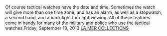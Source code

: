 Of course tactical watches have the date and time. Sometimes the watch will give more than one time zone, and has an alarm, as well as a stopwatch, a second hand, and a back light for night viewing. All of these features come in handy for many of the military and police who use the tactical watches.Friday, September 13, 2013
 <a href="http://www.twiceclub.com/public/shoponlinejp.asp?cheap=products-c290.html" title="LA MER COLLECTIONS">LA MER COLLECTIONS</a>